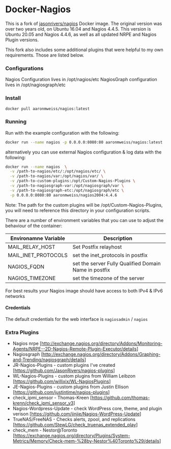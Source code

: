 
# Docker-Nagios

This is a fork of [jasonrivers/nagios](https://hub.docker.com/r/jasonrivers/nagios/) Docker image. The original version was over two years old, on Ubuntu 16.04 and Nagios 4.4.5. This version is Ubuntu 20.05 and Nagios 4.4.6, as well as all updated NRPE and Nagios Plugin versions.

This fork also includes some additional plugins that were helpful to my own requirements. Those are listed below.

### Configurations
Nagios Configuration lives in /opt/nagios/etc
NagiosGraph configuration lives in /opt/nagiosgraph/etc

### Install

```sh
docker pull aaronmweiss/nagios:latest
```

### Running

Run with the example configuration with the following:

```sh
docker run --name nagios -p 0.0.0.0:8080:80 aaronmweiss/nagios:latest
```

alternatively you can use external Nagios configuration & log data with the following:

```sh
docker run --name nagios  \
  -v /path-to-nagios/etc/:/opt/nagios/etc/ \
  -v /path-to-nagios/var:/opt/nagios/var/ \
  -v /path-to-custom-plugins:/opt/Custom-Nagios-Plugins \
  -v /path-to-nagiosgraph-var:/opt/nagiosgraph/var \
  -v /path-to-nagiosgraph-etc:/opt/nagiosgraph/etc \
  -p 0.0.0.0:8080:80 aaronmweiss/nagios2004:4.4.6
```

Note: The path for the custom plugins will be /opt/Custom-Nagios-Plugins, you will need to reference this directory in your configuration scripts.

There are a number of environment variables that you can use to adjust the behaviour of the container:

| Environamne Variable | Description |
|--------|--------|
| MAIL_RELAY_HOST | Set Postfix relayhost |
| MAIL_INET_PROTOCOLS | set the inet_protocols in postfix |
| NAGIOS_FQDN | set the server Fully Qualified Domain Name in postfix |
| NAGIOS_TIMEZONE | set the timezone of the server |

For best results your Nagios image should have access to both IPv4 & IPv6 networks

#### Credentials

The default credentials for the web interface is `nagiosadmin` / `nagios`

### Extra Plugins

* Nagios nrpe [<http://exchange.nagios.org/directory/Addons/Monitoring-Agents/NRPE--2D-Nagios-Remote-Plugin-Executor/details>]
* Nagiosgraph [<http://exchange.nagios.org/directory/Addons/Graphing-and-Trending/nagiosgraph/details>]
* JR-Nagios-Plugins -  custom plugins I've created [<https://github.com/JasonRivers/nagios-plugins>]
* WL-Nagios-Plugins -  custom plugins from William Leibzon [<https://github.com/willixix/WL-NagiosPlugins>]
* JE-Nagios-Plugins -  custom plugins from Justin Ellison [<https://github.com/justintime/nagios-plugins>]
* check_ipmi_sensor - Thomas-Kreen [<https://github.com/thomas-krenn/check_ipmi_sensor_v3>]
* Nagios-Wordpress-Update - check WordPress core, theme, and plugin verison [<https://github.com/jinjie/Nagios-WordPress-Update>]
* TrueNAS/FreeNAS - Checks alerts, zpool, and replications [<https://github.com/StewLG/check_truenas_extended_play>]
* check_mem - Nestor@Toronto [<https://exchange.nagios.org/directory/Plugins/System-Metrics/Memory/Check-mem-%28by-Nestor%40Toronto%29/details>]
